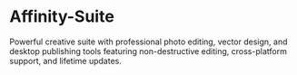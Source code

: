 # Affinity-Suite
Powerful creative suite with professional photo editing, vector design, and desktop publishing tools featuring non-destructive editing, cross-platform support, and lifetime updates.
